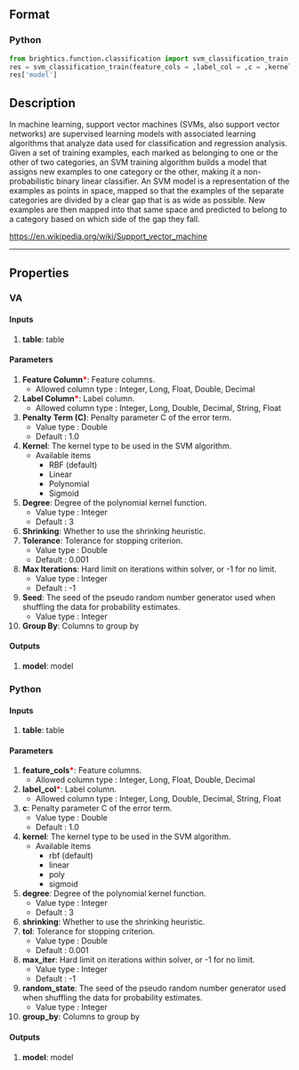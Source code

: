 ## Format
### Python
```python
from brightics.function.classification import svm_classification_train
res = svm_classification_train(feature_cols = ,label_col = ,c = ,kernel = ,degree = ,shrinking = ,tol = ,max_iter = ,random_state = ,group_by = )
res['model']
```

## Description
In machine learning, support vector machines (SVMs, also support vector networks) are supervised learning models with associated learning algorithms that analyze data used for classification and regression analysis. Given a set of training examples, each marked as belonging to one or the other of two categories, an SVM training algorithm builds a model that assigns new examples to one category or the other, making it a non-probabilistic binary linear classifier. An SVM model is a representation of the examples as points in space, mapped so that the examples of the separate categories are divided by a clear gap that is as wide as possible. New examples are then mapped into that same space and predicted to belong to a category based on which side of the gap they fall.

https://en.wikipedia.org/wiki/Support_vector_machine

---

## Properties
### VA
#### Inputs
1. **table**: table

#### Parameters
1. **Feature Column**<b style="color:red">*</b>: Feature columns.
   - Allowed column type : Integer, Long, Float, Double, Decimal
2. **Label Column**<b style="color:red">*</b>: Label column.
   - Allowed column type : Integer, Long, Double, Decimal, String, Float
3. **Penalty Term (C)**: Penalty parameter C of the error term.
   - Value type : Double
   - Default : 1.0
4. **Kernel**: The kernel type to be used in the SVM algorithm.
   - Available items
      - RBF (default)
      - Linear
      - Polynomial
      - Sigmoid
5. **Degree**: Degree of the polynomial kernel function.
   - Value type : Integer
   - Default : 3
6. **Shrinking**: Whether to use the shrinking heuristic.
7. **Tolerance**: Tolerance for stopping criterion.
   - Value type : Double
   - Default : 0.001
8. **Max Iterations**: Hard limit on iterations within solver, or -1 for no limit.
   - Value type : Integer
   - Default : -1
9. **Seed**: The seed of the pseudo random number generator used when shuffling the data for probability estimates.
   - Value type : Integer
10. **Group By**: Columns to group by

#### Outputs
1. **model**: model

### Python
#### Inputs
1. **table**: table

#### Parameters
1. **feature_cols**<b style="color:red">*</b>: Feature columns.
   - Allowed column type : Integer, Long, Float, Double, Decimal
2. **label_col**<b style="color:red">*</b>: Label column.
   - Allowed column type : Integer, Long, Double, Decimal, String, Float
3. **c**: Penalty parameter C of the error term.
   - Value type : Double
   - Default : 1.0
4. **kernel**: The kernel type to be used in the SVM algorithm.
   - Available items
      - rbf (default)
      - linear
      - poly
      - sigmoid
5. **degree**: Degree of the polynomial kernel function.
   - Value type : Integer
   - Default : 3
6. **shrinking**: Whether to use the shrinking heuristic.
7. **tol**: Tolerance for stopping criterion.
   - Value type : Double
   - Default : 0.001
8. **max_iter**: Hard limit on iterations within solver, or -1 for no limit.
   - Value type : Integer
   - Default : -1
9. **random_state**: The seed of the pseudo random number generator used when shuffling the data for probability estimates.
   - Value type : Integer
10. **group_by**: Columns to group by

#### Outputs
1. **model**: model

